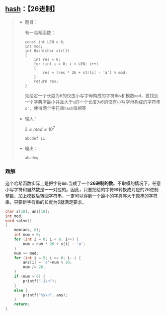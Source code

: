 ## [hash](https://ac.nowcoder.com/discuss/366644?type=101&order=0&pos=6&page=2)：【26进制】

> - 题目：
>
>   有一哈希函数：
>
>   ```
>   const int LEN = 6;
>   int mod;
>   int Hash(char str[])
>   {
>       int res = 0;
>       for (int i = 0; i < LEN; i++)
>       {
>           res = (res * 26 + str[i] - 'a') % mod; 
>       }
>       return res;
>   }
>   ```
>
>   先给定一个长度为6的仅由小写字母构成的字符串`s`和模数`mod`，要找到一个字典序最小并且大于`s`的一个长度为6的仅有小写字母构成的字符串`s'`，使得两个字符串`hash`值相等
>
> - 输入：
>
>   $2\le mod \le 10^7$
>
>   ```
>   abcdef 11
>   ```
>
> - 输出：
>
>   ```
>   abcdeq
>   ```

### 题解

这个哈希函数实际上是把字符串`s`当成了一个**26进制的数**。不取模的情况下，任意小写字符和自然数是一一对应的。因此，只要把给的字符串转换成对应的26进制整数，加上模数后转回字符串，一定可以得到一个最小的字典序大于原串的字符串，只要新字符串的长度为6就满足要求。

```c++
char s[10], ans[10];
int mod;
void solve()
{
	mem(ans, 0);
	int num = 0;
	for (int i = 0; i < 6; i++) {
		num = num * 26 + s[i] - 'a';
	}
	num += mod;
	for (int i = 5; i >= 0; i--) {
		ans[i] = 'a'+num % 26;
		num /= 26;
	}
	if (num > 0) {
		printf("-1\n");
	}
	else {
		printf("%s\n", ans);
	}
	return;
}
```

